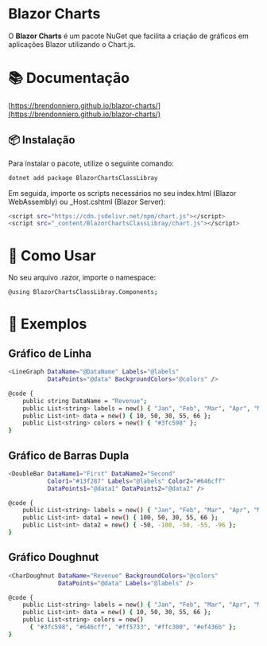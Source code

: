 # Blazor Charts

O **Blazor Charts** é um pacote NuGet que facilita a criação de gráficos em aplicações Blazor utilizando o Chart.js.

# 📚 Documentação
[https://brendonniero.github.io/blazor-charts/](https://brendonniero.github.io/blazor-charts/)

## 📦 Instalação

Para instalar o pacote, utilize o seguinte comando:

```bash
dotnet add package BlazorChartsClassLibray
```

Em seguida, importe os scripts necessários no seu index.html (Blazor WebAssembly) ou _Host.cshtml (Blazor Server):

```bash
<script src="https://cdn.jsdelivr.net/npm/chart.js"></script>
<script src="_content/BlazorChartsClassLibray/chart.js"></script>
```

# 🚀 Como Usar
No seu arquivo .razor, importe o namespace:

```bash
@using BlazorChartsClassLibray.Components;
```

# 📌 Exemplos
## Gráfico de Linha
```bash
<LineGraph DataName="@DataName" Labels="@labels" 
           DataPoints="@data" BackgroundColors="@colors" />

@code {
    public string DataName = "Revenue";
    public List<string> labels = new() { "Jan", "Feb", "Mar", "Apr", "May" };
    public List<int> data = new() { 10, 50, 30, 55, 66 };
    public List<string> colors = new() { "#3fc598" };
}
```
## Gráfico de Barras Dupla
```bash
<DoubleBar DataName1="First" DataName2="Second" 
           Color1="#13f287" Labels="@labels" Color2="#646cff" 
           DataPoints1="@data1" DataPoints2="@data2" />

@code {
    public List<string> labels = new() { "Jan", "Feb", "Mar", "Apr", "May" };
    public List<int> data1 = new() { 100, 50, 30, 55, 66 };
    public List<int> data2 = new() { -50, -100, -50, -55, -96 };
}
```
## Gráfico Doughnut
```bash
<CharDoughnut DataName="Revenue" BackgroundColors="@colors" 
              DataPoints="@data" Labels="@labels" />

@code {
    public List<string> labels = new() { "Jan", "Feb", "Mar", "Apr", "May" };
    public List<int> data = new() { 10, 50, 30, 55, 66 };
    public List<string> colors = new() 
      { "#3fc598", "#646cff", "#ff5733", "#ffc300", "#ef436b" };
}
```
